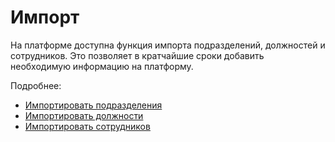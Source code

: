 # Импорт

На платформе доступна функция импорта подразделений, должностей и сотрудников. Это позволяет в кратчайшие сроки добавить необходимую информацию на платформу.

Подробнее:

- [Импортировать подразделения](/doc/importirovat-podrazdeleniya-S5YSV4qRKw)
- [Импортировать должности](/doc/importirovat-dolzhnosti-wiGhYSgUhh)
- [Импортировать сотрудников](/doc/importirovat-sotrudnikov-IooaspqZSf)


